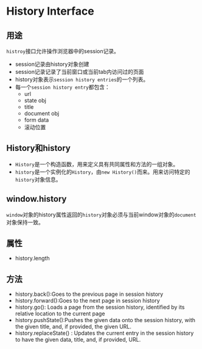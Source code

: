 # History Interface

## 用途
`histroy`接口允许操作浏览器中的session记录。
- session记录由history对象创建
- session记录记录了当前窗口或当前tab内访问过的页面
- history对象表示`session history entries`的一个列表。
- 每一个`session history entry`都包含：
  - url
  - state obj
  - title
  - document obj
  - form data
  - 滚动位置

## History和history
- `History`是一个构造函数，用来定义具有共同属性和方法的一组对象。
- `history`是一个实例化的`History`，由`new History()`而来。用来访问特定的`history`对象信息。

## window.history
`window`对象的history属性返回的`history`对象必须与当前window对象的`document`对象保持一致。

## 属性
- history.length

## 方法
- history.back():Goes to the previous page in session history
- history.forward():Goes to the next page in session history
- history.go(): Loads a page from the session history, identified by its relative location to the current page
- history.pushState():Pushes the given data onto the session history, with the given title, and, if provided, the given URL.
- history.replaceState() : Updates the current entry in the session history to have the given data, title, and, if provided, URL.
